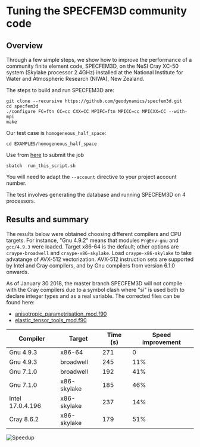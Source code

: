 # Tuning the SPECFEM3D community code


## Overview 

Through a few simple steps, we show how to improve the performance of a community finite element code, SPECFEM3D,  on the NeSI Cray XC-50 system (Skylake processor 2.4GHz) installed at the National Institute for Water and Atmospheric Research (NIWA), New Zealand. 

The steps to build and run SPECFEM3D are:
```
git clone --recursive https://github.com/geodynamics/specfem3d.git
cd specfem3d
./configure FC=ftn CC=cc CXX=CC MPIFC=ftn MPICC=cc MPICXX=CC --with-mpi 
make
```

Our test case is ```homogeneous_half_space```:
```
cd EXAMPLES/homogeneous_half_space
```
Use from [here](run_this_script.sh) to submit the job 
```
sbatch  run_this_script.sh
```
You will need to adapt the ```--account``` directive to your project account number.

The test involves generating the database and running SPECFEM3D on 4 processors.


## Results and summary

The results below were obtained choosing different compilers and CPU targets. For instance, "Gnu 4.9.2" means that modules ```PrgEnv-gnu``` and ```gcc/4.9.3``` were loaded. Target x86-64 is the default; other options are ```craype-broadwell``` and ```craype-x86-skylake```. Load ```craype-x86-skylake``` to take advatange of AVX-512 vectorization. AVX-512 instruction sets are supported by Intel and Cray compilers, and by Gnu compilers from version 6.1.0 onwards. 

As of January 30 2018, the master branch SPECFEM3D will not compile with the Cray compilers due to a symbol clash where "si" is used both to declare integer types and as a real variable. The corrected files can be found here:
 * [anisotropic_parametrisation_mod.f90](anisotropic_parametrisation_mod.f90)
 * [elastic_tensor_tools_mod.f90](elastic_tensor_tools_mod.f90)



| Compiler         | Target      | Time (s) |  Speed improvement |
|------------------|-------------|----------|---------|
| Gnu 4.9.3        | x86-64      | 271      |   0     |
| Gnu 4.9.3        | broadwell   | 245      |  11%    |
| Gnu 7.1.0        | broadwell   | 192      |  41%    |
| Gnu 7.1.0        | x86-skylake | 185      |  46%    |
| Intel 17.0.4.196 | x86-skylake | 237      |  14%    |
| Cray 8.6.2       | x86-skylake | 179      |  51%    |


![Speedup](004-cray-env-speedup-ap.png)




